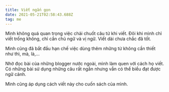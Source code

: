 ```yaml
---
title: Viết ngắn gọn
date: 2021-05-21T02:58:43.688Z
tag: me
---
```

Mình không quá quan trọng việc chải chuốt câu từ khi viết. Đôi khi mình chỉ viết trống không, chỉ cần chủ ngữ và vị ngữ. Viết dài chưa chắc đã tốt. 

Mình cũng đã bắt đầu hạn chế việc dùng thêm những từ không cần thiết như thì, mà, là,...

Nhờ đọc bài của những blogger nước ngoài, mình làm quen với cách họ viết. Có những bài sử dụng những câu rất ngắn nhưng vẫn có thể biểu đạt được ngữ cảnh.

Mình cũng áp dụng cách viết này cho cuốn sách của mình.